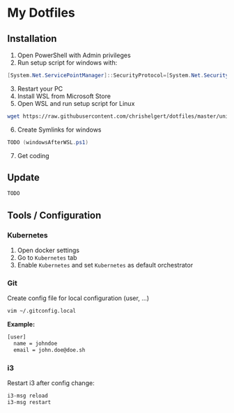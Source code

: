 # My Dotfiles

## Installation

1. Open PowerShell with Admin privileges
2. Run setup script for windows with:
```ps1
[System.Net.ServicePointManager]::SecurityProtocol=[System.Net.SecurityProtocolType]'Tls11,Tls12';Set-ExecutionPolicy Bypass -Scope Process; iex((New-Object System.Net.WebClient).DownloadString('https://raw.githubusercontent.com/chrishelgert/dotfiles/master/windows.ps1'))
```
3. Restart your PC
4. Install WSL from Microsoft Store
5. Open WSL and run setup script for Linux
```bash
wget https://raw.githubusercontent.com/chrishelgert/dotfiles/master/unix.sh /tmp/unix.sh && /tmp/unix.sh && rm -f /tmp/unix.sh
```
6. Create Symlinks for windows
```ps1
TODO (windowsAfterWSL.ps1)
```
7. Get coding


## Update

```bash
TODO
```

## Tools / Configuration

### Kubernetes

1. Open docker settings
2. Go to `Kubernetes` tab
3. Enable `Kubernetes` and set `Kubernetes` as default orchestrator

### Git

Create config file for local configuration (user, ...)

```bash
vim ~/.gitconfig.local
```

**Example:**

```bash
[user]
  name = johndoe
  email = john.doe@doe.sh
```

### i3

Restart i3 after config change:

```bash
i3-msg reload
i3-msg restart
```

